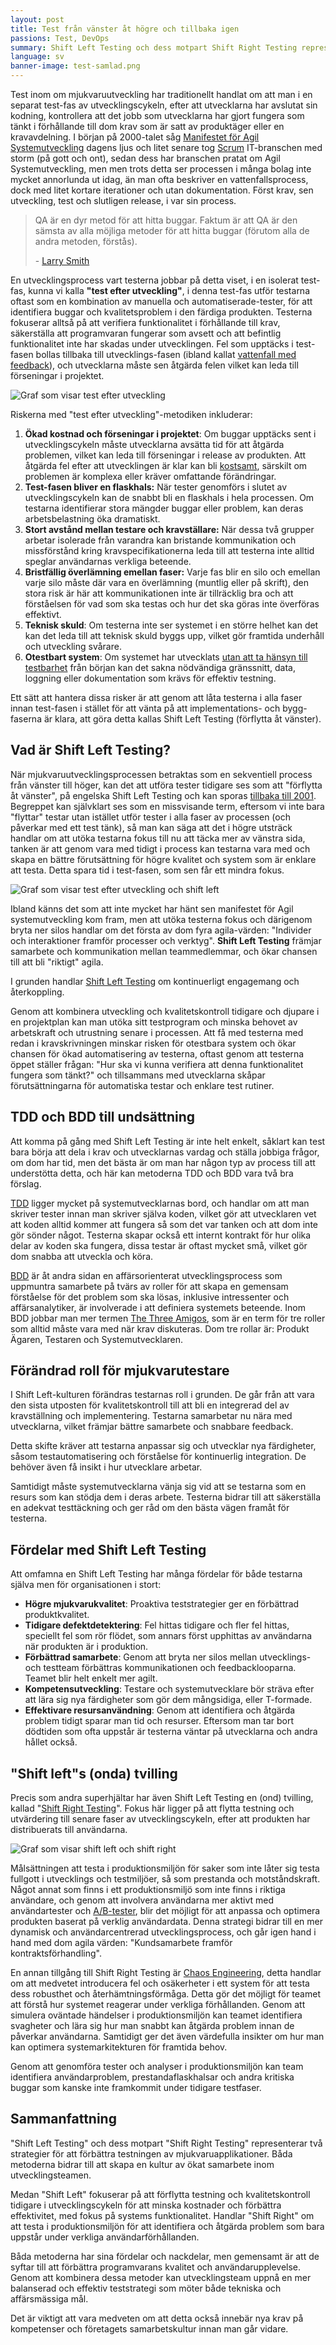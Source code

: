```yaml
---
layout: post
title: Test från vänster åt högre och tillbaka igen
passions: Test, DevOps
summary: Shift Left Testing och dess motpart Shift Right Testing representerar två strategier för att förbättra testningen av mjukvaruapplikationer. Båda metoderna bidrar till att skapa en kultur av ökat samarbete inom utvecklingsteamen.
language: sv
banner-image: test-samlad.png
---
```


Test inom om mjukvaruutveckling har traditionellt handlat om att man i en separat test-fas av utvecklingscykeln, efter att utvecklarna har avslutat sin kodning, kontrollera att det jobb som utvecklarna har gjort fungera som tänkt i förhållande till dom krav som är satt av produktäger eller en kravavdelning. I början på 2000-talet såg [Manifestet för Agil Systemutveckling](https://agilemanifesto.org/iso/sv/manifesto.html) dagens ljus och litet senare tog [Scrum](https://www.scrum.org/learning-series/what-is-scrum/) IT-branschen med storm (på gott och ont), sedan dess har branschen pratat om Agil Systemutveckling, men men trots detta ser processen i många bolag inte mycket annorlunda ut idag, än man ofta beskriver en vattenfallsprocess, dock med litet kortare iterationer och utan dokumentation. Först krav, sen utveckling, test och slutligen release, i var sin process.

> QA är en dyr metod för att hitta buggar. Faktum är att QA är den sämsta av alla möjliga metoder för att hitta buggar (förutom alla de andra metoden, förstås).
> 
> \- [Larry Smith](https://www.drdobbs.com/shift-left-testing/184404768)

En utvecklingsprocess vart testerna jobbar på detta viset, i en isolerat test-fas, kunna vi kalla **"test efter utveckling"**, i denna test-fas utför testarna oftast som en kombination av manuella och automatiserade-tester, för att identifiera buggar och kvalitetsproblem i den färdiga produkten. Testerna fokuserar alltså på att verifiera funktionalitet i förhållande till krav, säkerställa att programvaran fungerar som avsett och att befintlig funktionalitet inte har skadas under utvecklingen. Fel som upptäcks i test-fasen bollas tillbaka till utvecklings-fasen (ibland kallat [vattenfall med feedback](https://www.researchgate.net/figure/Waterfall-model-with-Royces-iterative-feedback-When-referring-to-the-waterfall-model-in_fig1_220631422)), och utvecklarna måste sen åtgärda felen vilket kan leda till förseningar i projektet.

 ![Graf som visar test efter utveckling](/img/posts/test-fokus_testefterutveckling.png)

Riskerna med "test efter utveckling"-metodiken inkluderar:

1. **Ökad kostnad och förseningar i projektet**: Om buggar upptäcks sent i utvecklingscykeln måste utvecklarna avsätta tid för att åtgärda problemen, vilket kan leda till förseningar i release av produkten. Att åtgärda fel efter att utvecklingen är klar kan bli [kostsamt](https://www.functionize.com/blog/the-cost-of-finding-bugs-later-in-the-sdlc), särskilt om problemen är komplexa eller kräver omfattande förändringar.
2. **Test-fasen bliver en flaskhals:** När tester genomförs i slutet av utvecklingscykeln kan de snabbt bli en flaskhals i hela processen. Om testarna identifierar stora mängder buggar eller problem, kan deras arbetsbelastning öka dramatiskt.
3. **Stort avstånd mellan testare och kravställare:** När dessa två grupper arbetar isolerade från varandra kan bristande kommunikation och missförstånd kring kravspecifikationerna leda till att testerna inte alltid speglar användarnas verkliga beteende.
4. **Brist­fäll­ig överlämning emellan faser:** Varje fas blir en silo och emellan varje silo måste där vara en överlämning (muntlig eller på skrift), den stora risk är här att kommunikationen inte är tillräcklig bra och att förståelsen för vad som ska testas och hur det ska göras inte överföras effektivt.  
5. **Teknisk skuld**: Om testerna inte ser systemet i en större helhet kan det kan det leda till att teknisk skuld byggs upp, vilket gör framtida underhåll och utveckling svårare.
6. **Otestbart system**: Om systemet har utvecklats [utan att ta hänsyn till testbarhet](https://medium.com/slalom-build/on-untestable-software-6e64c34bfbad) från början kan det sakna nödvändiga gränssnitt, data, loggning eller dokumentation som krävs för effektiv testning. 

Ett sätt att hantera dissa risker är att genom att låta testerna i alla faser innan test-fasen i stället för att vänta på att implementations- och bygg-faserna är klara, att göra detta kallas Shift Left Testing (förflytta åt vänster).

## Vad är Shift Left Testing?

När mjukvaruutvecklingsprocessen betraktas som en sekventiell process från vänster till höger, kan det att utföra tester tidigare ses som att "förflytta åt vänster", på engelska Shift Left Testing och kan sporas [tillbaka till 2001](https://www.drdobbs.com/shift-left-testing/184404768). Begreppet kan självklart ses som en missvisande term, eftersom vi inte bara "flyttar" testar utan istället utför tester i alla faser av processen (och påverkar med ett test tänk), så man kan säga att det i högre utsträck handlar om att utöka testarna fokus till nu att täcka mer av vänstra sida, tanken är att genom vara med tidigt i process kan testarna vara med och skapa en bättre förutsättning för högre kvalitet och system som är enklare att testa. Detta spara tid i test-fasen, som sen får ett mindra fokus. 

![Graf som visar test efter utveckling och shift left](/img/posts/test-fokus_shitleft.png)

Ibland känns det som att inte mycket har hänt sen manifestet för Agil systemutveckling kom fram, men att utöka testerna fokus och därigenom bryta ner silos handlar om det första av dom fyra agila-värden: "Individer och interaktioner framför processer och verktyg". **Shift Left Testing** främjar samarbete och kommunikation mellan teammedlemmar, och ökar chansen till att bli "riktigt" agila.

I grunden handlar [Shift Left Testing](https://testfully.io/blog/shift-left-testing/) om kontinuerligt engagemang och återkoppling.

Genom att kombinera utveckling och kvalitetskontroll tidigare och djupare i en projektplan kan man utöka sitt testprogram och minska behovet av arbetskraft och utrustning senare i processen. Att få med testerna med redan i kravskrivningen minskar risken för otestbara system och ökar chansen för ökad automatisering av testerna, oftast genom att testerna öppet ställer frågan: "Hur ska vi kunna verifiera att denna funktionalitet fungera som tänkt?" och tillsammans med utvecklarna skåpar förutsättningarna för automatiska testar och enklare test rutiner.  

## TDD och BDD till undsättning

Att komma på gång med Shift Left Testing är inte helt enkelt, såklart kan test bara börja att dela i krav och utvecklarnas vardag och ställa jobbiga frågor, om dom har tid, men det bästa är om man har någon typ av process till att understötta detta, och här kan metoderna TDD och BDD vara två bra förslag.

[TDD](https://martinfowler.com/bliki/TestDrivenDevelopment.html) ligger mycket på systemutvecklarnas bord, och handlar om att man skriver tester innan man skriver själva koden, vilket gör att utvecklaren vet att koden alltid kommer att fungera så som det var tanken och att dom inte gör sönder något. Testerna skapar också ett internt kontrakt för hur olika delar av koden ska fungera, dissa testar är oftast mycket små, vilket gör dom snabba att utveckla och köra.

[BDD](https://cucumber.io/docs/bdd/) är åt andra sidan en affärsorienterat utvecklingsprocess som uppmuntra samarbete på tvärs av roller för att skapa en gemensam förståelse för det problem som ska lösas, inklusive intressenter och affärsanalytiker, är involverade i att definiera systemets beteende. Inom BDD jobbar man mer termen [The Three Amigos](https://cucumber.io/docs/bdd/who-does-what/), som är en term för tre roller som alltid måste vara med när krav diskuteras. Dom tre rollar är: Produkt Ägaren, Testaren och Systemutvecklaren.

## Förändrad roll för mjukvarutestare

I Shift Left-kulturen förändras testarnas roll i grunden. De går från att vara den sista utposten för kvalitetskontroll till att bli en integrerad del av kravställning och implementering. Testarna samarbetar nu nära med utvecklarna, vilket främjar bättre samarbete och snabbare feedback. 

Detta skifte kräver att testarna anpassar sig och utvecklar nya färdigheter, såsom testautomatisering och förståelse för kontinuerlig integration. De behöver även få insikt i hur utvecklare arbetar. 

Samtidigt måste systemutvecklarna vänja sig vid att se testarna som en resurs som kan stödja dem i deras arbete. Testerna bidrar till att säkerställa en adekvat testtäckning och ger råd om den bästa vägen framåt för testerna.

## Fördelar med Shift Left Testing

Att omfamna en Shift Left Testing har många fördelar för både testarna själva men för organisationen i stort:

- **Högre mjukvarukvalitet**: Proaktiva teststrategier ger en förbättrad produktkvalitet.
- **Tidigare defektdetektering**: Fel hittas tidigare och fler fel hittas, speciellt fel som rör flödet, som annars först upphittas av användarna när produkten är i produktion.
- **Förbättrad samarbete**: Genom att bryta ner silos mellan utvecklings- och testteam förbättras kommunikationen och feedbacklooparna. Teamet blir helt enkelt mer agilt.
- **Kompetensutveckling**: Testare och systemutvecklare bör sträva efter att lära sig nya färdigheter som gör dem mångsidiga, eller T-formade.
- **Effektivare resursanvändning**: Genom att identifiera och åtgärda problem tidigt sparar man tid och resurser. Eftersom man tar bort dödtiden som ofta uppstår är testerna väntar på utvecklarna och andra hållet också.

## "Shift left"s (onda) tvilling

Precis som andra superhjältar har även Shift Left Testing en (ond) tvilling, kallad "[Shift Right Testing](https://www.stickyminds.com/article/testing-unexpected-shift-right-devops-testing)". Fokus här ligger på att flytta testning och utvärdering till senare faser av utvecklingscykeln, efter att produkten har distribuerats till användarna.

![Graf som visar shift left och shift right](/img/posts/test-fokus_shitright.png)

Målsättningen att testa i produktionsmiljön för saker som inte låter sig testa fullgott i utvecklings och testmiljöer, så som prestanda och motståndskraft. Något annat som finns i ett produktionsmiljö som inte finns i riktiga användare, och genom att involvera användarna mer aktivt med användartester och [A/B-tester](https://devopedia.org/a-b-testing), blir det möjligt för att anpassa och optimera produkten baserat på verklig användardata. Denna strategi bidrar till en mer dynamisk och användarcentrerad utvecklingsprocess, och går igen hand i hand med dom agila värden: "Kundsamarbete framför kontraktsförhandling".

En annan tillgång till Shift Right Testing är [Chaos Engineering](https://devopedia.org/chaos-engineering), detta handlar om att medvetet introducera fel och osäkerheter i ett system för att testa dess robusthet och återhämtningsförmåga. Detta gör det möjligt för teamet att förstå hur systemet reagerar under verkliga förhållanden. Genom att simulera oväntade händelser i produktionsmiljön kan teamet identifiera svagheter och lära sig hur man snabbt kan åtgärda problem innan de påverkar användarna. Samtidigt ger det även värdefulla insikter om hur man kan optimera systemarkitekturen för framtida behov.

Genom att genomföra tester och analyser i produktionsmiljön kan team identifiera användarproblem, prestandaflaskhalsar och andra kritiska buggar som kanske inte framkommit under tidigare testfaser. 

## Sammanfattning

"Shift Left Testing" och dess motpart "Shift Right Testing" representerar två strategier för att förbättra testningen av mjukvaruapplikationer. Båda metoderna bidrar till att skapa en kultur av ökat samarbete inom utvecklingsteamen.

Medan "Shift Left" fokuserar på att förflytta testning och kvalitetskontroll tidigare i utvecklingscykeln för att minska kostnader och förbättra effektivitet, med fokus på systems funktionalitet. Handlar "Shift Right" om att testa i produktionsmiljön för att identifiera och åtgärda problem som bara uppstår under verkliga användarförhållanden. 

Båda metoderna har sina fördelar och nackdelar, men gemensamt är att de syftar till att förbättra programvarans kvalitet och användarupplevelse. Genom att kombinera dessa metoder kan utvecklingsteam uppnå en mer balanserad och effektiv teststrategi som möter både tekniska och affärsmässiga mål.

Det är viktigt att vara medveten om att detta också innebär nya krav på kompetenser och företagets samarbetskultur innan man går vidare.

